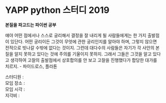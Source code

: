 # YAPP python 스터디 2019

**본질을 파고드는 파이썬 공부**

얘야 어떤 점에서나 스스로 궁리해서 결정을 잘 내리게 될 사람들에게는 한 가지 
출발점이 있단다. 어떤 궁리이든 그것이 무엇에 관한 궁리인지를 알아야 하며, 
그렇지 않으면 전적으로 빗나갈 수밖에 없다는 것이지. 그런데 대다수의 
사람들은 자기가 각 사안의 본질을 알지 못하고 있다는 것에 주의를 기울이지 못하지. 
그래서 그들은 그것을 알고 있다고 생각하여 고찰의 출발점에서 상호합의를 
안 보고 고찰을 진행했다가 합당한 대가를 치르지. - 파이드로스, 플라톤



스터디원 : <br>
모임 장소 : <br>
모임 시각 : <br>
지각비 : <br>

